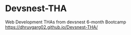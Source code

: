 # Devsnest-THA
Web Development THAs from devsnest 6-month Bootcamp
https://dhruvgarg02.github.io/Devsnest-THA/
